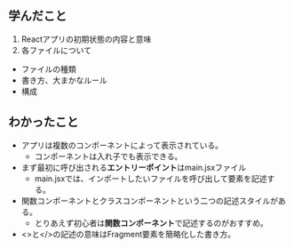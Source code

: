 ## 学んだこと
1. Reactアプリの初期状態の内容と意味
2. 各ファイルについて
  - ファイルの種類
  - 書き方、大まかなルール
  - 構成

## わかったこと
- アプリは複数のコンポーネントによって表示されている。
  - コンポーネントは入れ子でも表示できる。
- まず最初に呼び出される**エントリーポイント**はmain.jsxファイル
  - main.jsxでは、インポートしたいファイルを呼び出して要素を記述する。
- 関数コンポーネントとクラスコンポーネントという二つの記述スタイルがある。
  - とりあえず初心者は**関数コンポーネント**で記述するのがおすすめ。
- <>と</>の記述の意味はFragment要素を簡略化した書き方。